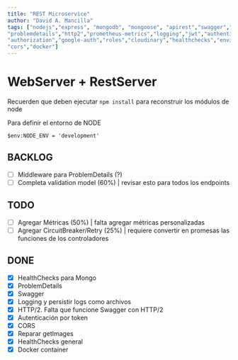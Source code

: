 ```yaml
---
title: "REST Microservice"
author: "David A. Mancilla"
tags: ["nodejs","express", "mongodb", "mongoose", "apirest","swagger","openapi",
"problemdetails","http2","prometheus-metrics","logging","jwt","authentication",
"authorization","google-auth","roles","cloudinary","healthchecks","environments",
"cors","docker"]
---
```


# WebServer + RestServer #

Recuerden que deben ejecutar `npm install` para reconstruir los módulos de node

Para definir el entorno de NODE
```
$env:NODE_ENV = 'development'
```

## BACKLOG
- [ ] Middleware para ProblemDetails (?)
- [ ] Completa validation model (60%) | revisar esto para todos los endpoints

## TODO
- [ ] Agregar Métricas (50%) | falta agregar métricas personalizadas
- [ ] Agregar CircuitBreaker/Retry (25%) | requiere convertir en promesas las funciones de los controladores

## DONE
- [x] HealthChecks para Mongo
- [x] ProblemDetails
- [x] Swagger
- [x] Logging y persistir logs como archivos
- [x] HTTP/2. Falta que funcione Swagger con HTTP/2
- [x] Autenticación por token
- [x] CORS
- [x] Reparar getImages
- [x] HealthChecks general
- [x] Docker container
